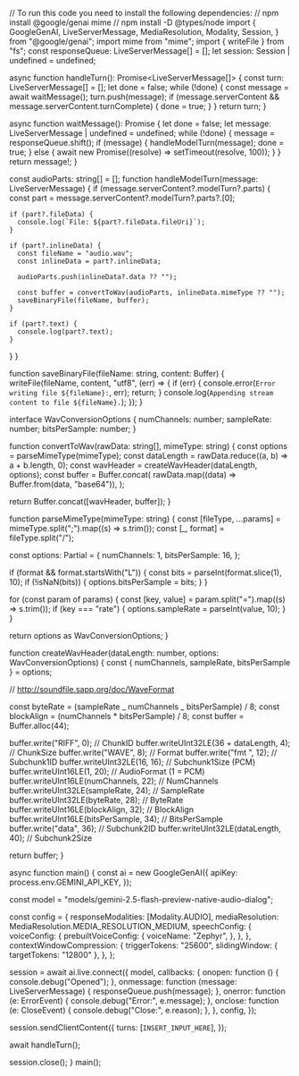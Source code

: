 // To run this code you need to install the following dependencies:
// npm install @google/genai mime
// npm install -D @types/node
import {
GoogleGenAI,
LiveServerMessage,
MediaResolution,
Modality,
Session,
} from "@google/genai";
import mime from "mime";
import { writeFile } from "fs";
const responseQueue: LiveServerMessage[] = [];
let session: Session | undefined = undefined;

async function handleTurn(): Promise<LiveServerMessage[]> {
const turn: LiveServerMessage[] = [];
let done = false;
while (!done) {
const message = await waitMessage();
turn.push(message);
if (message.serverContent && message.serverContent.turnComplete) {
done = true;
}
}
return turn;
}

async function waitMessage(): Promise<LiveServerMessage> {
let done = false;
let message: LiveServerMessage | undefined = undefined;
while (!done) {
message = responseQueue.shift();
if (message) {
handleModelTurn(message);
done = true;
} else {
await new Promise((resolve) => setTimeout(resolve, 100));
}
}
return message!;
}

const audioParts: string[] = [];
function handleModelTurn(message: LiveServerMessage) {
if (message.serverContent?.modelTurn?.parts) {
const part = message.serverContent?.modelTurn?.parts?.[0];

    if (part?.fileData) {
      console.log(`File: ${part?.fileData.fileUri}`);
    }

    if (part?.inlineData) {
      const fileName = "audio.wav";
      const inlineData = part?.inlineData;

      audioParts.push(inlineData?.data ?? "");

      const buffer = convertToWav(audioParts, inlineData.mimeType ?? "");
      saveBinaryFile(fileName, buffer);
    }

    if (part?.text) {
      console.log(part?.text);
    }

}
}

function saveBinaryFile(fileName: string, content: Buffer) {
writeFile(fileName, content, "utf8", (err) => {
if (err) {
console.error(`Error writing file ${fileName}:`, err);
return;
}
console.log(`Appending stream content to file ${fileName}.`);
});
}

interface WavConversionOptions {
numChannels: number;
sampleRate: number;
bitsPerSample: number;
}

function convertToWav(rawData: string[], mimeType: string) {
const options = parseMimeType(mimeType);
const dataLength = rawData.reduce((a, b) => a + b.length, 0);
const wavHeader = createWavHeader(dataLength, options);
const buffer = Buffer.concat(
rawData.map((data) => Buffer.from(data, "base64")),
);

return Buffer.concat([wavHeader, buffer]);
}

function parseMimeType(mimeType: string) {
const [fileType, ...params] = mimeType.split(";").map((s) => s.trim());
const [_, format] = fileType.split("/");

const options: Partial<WavConversionOptions> = {
numChannels: 1,
bitsPerSample: 16,
};

if (format && format.startsWith("L")) {
const bits = parseInt(format.slice(1), 10);
if (!isNaN(bits)) {
options.bitsPerSample = bits;
}
}

for (const param of params) {
const [key, value] = param.split("=").map((s) => s.trim());
if (key === "rate") {
options.sampleRate = parseInt(value, 10);
}
}

return options as WavConversionOptions;
}

function createWavHeader(dataLength: number, options: WavConversionOptions) {
const { numChannels, sampleRate, bitsPerSample } = options;

// http://soundfile.sapp.org/doc/WaveFormat

const byteRate = (sampleRate _ numChannels _ bitsPerSample) / 8;
const blockAlign = (numChannels \* bitsPerSample) / 8;
const buffer = Buffer.alloc(44);

buffer.write("RIFF", 0); // ChunkID
buffer.writeUInt32LE(36 + dataLength, 4); // ChunkSize
buffer.write("WAVE", 8); // Format
buffer.write("fmt ", 12); // Subchunk1ID
buffer.writeUInt32LE(16, 16); // Subchunk1Size (PCM)
buffer.writeUInt16LE(1, 20); // AudioFormat (1 = PCM)
buffer.writeUInt16LE(numChannels, 22); // NumChannels
buffer.writeUInt32LE(sampleRate, 24); // SampleRate
buffer.writeUInt32LE(byteRate, 28); // ByteRate
buffer.writeUInt16LE(blockAlign, 32); // BlockAlign
buffer.writeUInt16LE(bitsPerSample, 34); // BitsPerSample
buffer.write("data", 36); // Subchunk2ID
buffer.writeUInt32LE(dataLength, 40); // Subchunk2Size

return buffer;
}

async function main() {
const ai = new GoogleGenAI({
apiKey: process.env.GEMINI_API_KEY,
});

const model = "models/gemini-2.5-flash-preview-native-audio-dialog";

const config = {
responseModalities: [Modality.AUDIO],
mediaResolution: MediaResolution.MEDIA_RESOLUTION_MEDIUM,
speechConfig: {
voiceConfig: {
prebuiltVoiceConfig: {
voiceName: "Zephyr",
},
},
},
contextWindowCompression: {
triggerTokens: "25600",
slidingWindow: { targetTokens: "12800" },
},
};

session = await ai.live.connect({
model,
callbacks: {
onopen: function () {
console.debug("Opened");
},
onmessage: function (message: LiveServerMessage) {
responseQueue.push(message);
},
onerror: function (e: ErrorEvent) {
console.debug("Error:", e.message);
},
onclose: function (e: CloseEvent) {
console.debug("Close:", e.reason);
},
},
config,
});

session.sendClientContent({
turns: [`INSERT_INPUT_HERE`],
});

await handleTurn();

session.close();
}
main();
